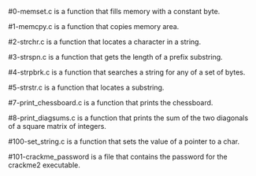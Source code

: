 #0-memset.c is a function that fills memory with a constant byte.

#1-memcpy.c is a function that copies memory area.

#2-strchr.c is a function that locates a character in a string.

#3-strspn.c is a function that gets the length of a prefix substring.

#4-strpbrk.c is a function that searches a string for any of a set of bytes.

#5-strstr.c is a function that locates a substring.

#7-print_chessboard.c is a function that prints the chessboard.

#8-print_diagsums.c is a function that prints the sum of the two diagonals of a square matrix of integers.

#100-set_string.c is a function that sets the value of a pointer to a char.

#101-crackme_password is a file that contains the password for the crackme2 executable.
